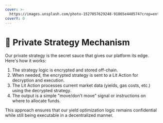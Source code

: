 ```yaml
---
cover: >-
  https://images.unsplash.com/photo-1527057629248-91865e448574?crop=entropy&cs=srgb&fm=jpg&ixid=M3wxOTcwMjR8MHwxfHNlYXJjaHw1fHxwcml2YXRlfGVufDB8fHx8MTcyNTc4Mjc2MXww&ixlib=rb-4.0.3&q=85
coverY: 0
---
```


# 📠 Private Strategy Mechanism

Our private strategy is the secret sauce that gives our platform its edge. Here's how it works:

1. The strategy logic is encrypted and stored off-chain.
2. When needed, the encrypted strategy is sent to a Lit Action for decryption and execution.
3. The Lit Action processes current market data (yields, gas costs, etc.) using the decrypted strategy.
4. The output is a simple "move/don't move" signal or instructions on where to allocate funds.

This approach ensures that our yield optimization logic remains confidential while still being executable in a decentralized manner.

